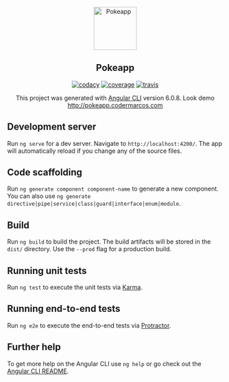 <p align="center">
  <a href="https://github.com/codermarcos/pokeapp" target="_blank" rel="noopener noreferrer"><img width="100" src="https://github.com/codermarcos/pokeapp/blob/master/src/assets/images/pokebola.png?raw=true" alt="Pokeapp"></a>
</p>

<h2 align="center">Pokeapp</h2>
<p align="center">
  <a class="badge-align" href="https://www.codacy.com/app/codermarcos/pokeapp?utm_source=github.com&amp;utm_medium=referral&amp;utm_content=codermarcos/pokeapp&amp;utm_campaign=Badge_Grade"><img  src="https://api.codacy.com/project/badge/Grade/803ae4a7f73347d18f5a7b50a8ccfe36" alt="codacy"/></a>

  <a class="badge-align" href="http://pokeapp.codermarcos.com/coverage/index.html">
  <img src="http://pokeapp.codermarcos.com/coverage/badge.svg" alt="coverage"></a>
  
  <a class="badge-align" href="https://travis-ci.org/codermarcos/pokeapp">
  <img src="https://travis-ci.org/codermarcos/pokeapp.svg?branch=master" alt="travis"></a>
</p>

<p align="center">
  This project was generated with 
  <a href="https://github.com/angular/angular-cli" target="_blank" rel="noopener noreferrer">Angular CLI</a> 
  version 6.0.8. Look demo
  <a href="http://pokeapp.codermarcos.com">http://pokeapp.codermarcos.com</a> 
</p>

## Development server

Run `ng serve` for a dev server. Navigate to `http://localhost:4200/`. The app will automatically reload if you change any of the source files.

## Code scaffolding

Run `ng generate component component-name` to generate a new component. You can also use `ng generate directive|pipe|service|class|guard|interface|enum|module`.

## Build

Run `ng build` to build the project. The build artifacts will be stored in the `dist/` directory. Use the `--prod` flag for a production build.

## Running unit tests

Run `ng test` to execute the unit tests via [Karma](https://karma-runner.github.io).

## Running end-to-end tests

Run `ng e2e` to execute the end-to-end tests via [Protractor](http://www.protractortest.org/).

## Further help

To get more help on the Angular CLI use `ng help` or go check out the [Angular CLI README](https://github.com/angular/angular-cli/blob/master/README.md).
